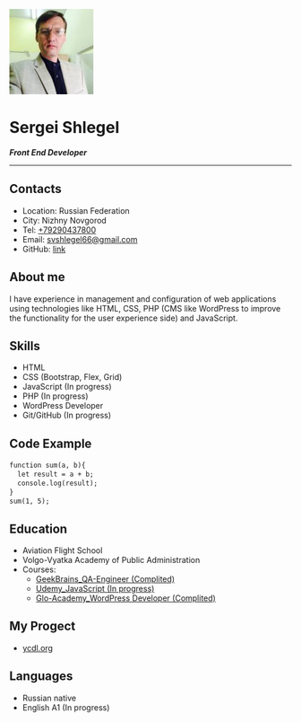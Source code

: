 ![foto](images/foto.jpg)
# Sergei Shlegel 
***Front End Developer***
***
## Contacts
* Location: Russian Federation
* City: Nizhny Novgorod
* Tel: <a href="tel:+79290437800">+79290437800</a>
* Email: <a href="mailto:svshlegel66@gmail.com">svshlegel66@gmail.com</a>
* GitHub: [link](https://github.com/svhanz)

## About me
I have experience in management and configuration of web applications using technologies like HTML, CSS, PHP (CMS like WordPress to improve the functionality for the user experience side) and JavaScript.


## Skills
* HTML
* CSS (Bootstrap, Flex, Grid)
* JavaScript (In progress)
* PHP (In progress)
* WordPress Developer
* Git/GitHub (In progress)

## Code Example
```
function sum(a, b){
  let result = a + b;
  console.log(result);
}
sum(1, 5);
```

## Education
* Aviation Flight School
* Volgo-Vyatka Academy of Public Administration
* Courses:
   * [GeekBrains_QA-Engineer (Complited)](https://gb.ru/geek_university/qa-engineer)
   * [Udemy_JavaScript (In progress)](https://www.udemy.com/course/javascript-super)
   * [Glo-Academy_WordPress Developer (Complited)](https://glo-academy.com/wp/)
  
## My Progect
* [ycdl.org](https://ycdl.org)
  
## Languages
* Russian native
* English A1 (In progress)